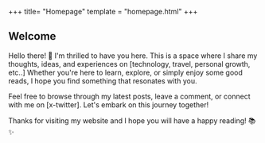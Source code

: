 +++
title= "Homepage"
template = "homepage.html"
+++

## Welcome

Hello there! 👋 I'm thrilled to have you here. This is a space where I share my thoughts, ideas, and experiences on [technology, travel, personal growth, etc..] Whether you're here to learn, explore, or simply enjoy some good reads, I hope you find something that resonates with you.

Feel free to browse through my latest posts, leave a comment, or connect with me on [x-twitter]. Let's embark on this journey together!

Thanks for visiting my website and I hope you will have a happy reading! 📚✨
